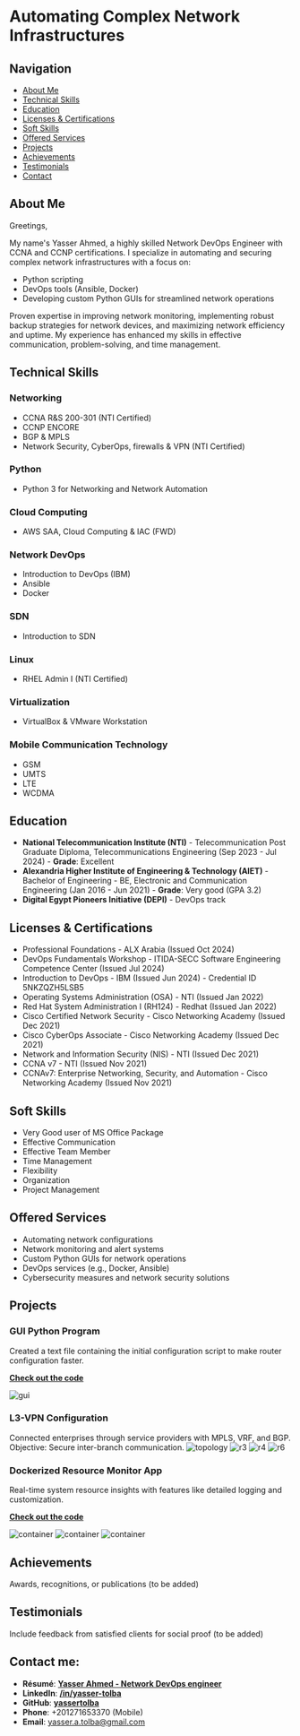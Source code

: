 # Automating Complex Network Infrastructures

## Navigation
- [About Me](#about-me)
- [Technical Skills](#technical-skills)
- [Education](#education)
- [Licenses & Certifications](#licenses-certifications)
- [Soft Skills](#soft-skills)
- [Offered Services](#offered-services)
- [Projects](#projects)
- [Achievements](#achievements)
- [Testimonials](#testimonials)
- [Contact](#contact)

## About Me
Greetings,

My name's Yasser Ahmed, a highly skilled Network DevOps Engineer with CCNA and CCNP certifications. I specialize in automating and securing complex network infrastructures with a focus on:
- Python scripting
- DevOps tools (Ansible, Docker)
- Developing custom Python GUIs for streamlined network operations

Proven expertise in improving network monitoring, implementing robust backup strategies for network devices, and maximizing network efficiency and uptime. My experience has enhanced my skills in effective communication, problem-solving, and time management.

## Technical Skills
### Networking
- CCNA R&S 200-301 (NTI Certified)
- CCNP ENCORE
- BGP & MPLS
- Network Security, CyberOps, firewalls & VPN (NTI Certified)

### Python
- Python 3 for Networking and Network Automation

### Cloud Computing
- AWS SAA, Cloud Computing & IAC (FWD)

### Network DevOps
- Introduction to DevOps (IBM)
- Ansible
- Docker

### SDN
- Introduction to SDN

### Linux
- RHEL Admin I (NTI Certified)

### Virtualization
- VirtualBox & VMware Workstation

### Mobile Communication Technology
- GSM
- UMTS
- LTE
- WCDMA

## Education
- **National Telecommunication Institute (NTI)** - Telecommunication Post Graduate Diploma, Telecommunications Engineering (Sep 2023 - Jul 2024) - **Grade**: Excellent
- **Alexandria Higher Institute of Engineering & Technology (AIET)** - Bachelor of Engineering - BE, Electronic and Communication Engineering (Jan 2016 - Jun 2021) - **Grade**: Very good (GPA 3.2)
- **Digital Egypt Pioneers Initiative (DEPI)** - DevOps track

## Licenses & Certifications
- Professional Foundations - ALX Arabia (Issued Oct 2024)
- DevOps Fundamentals Workshop - ITIDA-SECC Software Engineering Competence Center (Issued Jul 2024)
- Introduction to DevOps - IBM (Issued Jun 2024) - Credential ID 5NKZQZH5LSB5
- Operating Systems Administration (OSA) - NTI (Issued Jan 2022)
- Red Hat System Administration I (RH124) - Redhat (Issued Jan 2022)
- Cisco Certified Network Security - Cisco Networking Academy (Issued Dec 2021)
- Cisco CyberOps Associate - Cisco Networking Academy (Issued Dec 2021)
- Network and Information Security (NIS) - NTI (Issued Dec 2021)
- CCNA v7 - NTI (Issued Nov 2021)
- CCNAv7: Enterprise Networking, Security, and Automation - Cisco Networking Academy (Issued Nov 2021)

## Soft Skills
- Very Good user of MS Office Package
- Effective Communication
- Effective Team Member
- Time Management
- Flexibility
- Organization
- Project Management

## Offered Services
- Automating network configurations
- Network monitoring and alert systems
- Custom Python GUIs for network operations
- DevOps services (e.g., Docker, Ansible)
- Cybersecurity measures and network security solutions

## Projects
### GUI Python Program
Created a text file containing the initial configuration script to make router configuration faster.

<a href="https://github.com/yassertolba/Python-Projects/tree/main/Python_Network_Automation/Initial_Configration_GUI" target="_blank">**Check out the code**</a>

![gui](gui.jpg)

### L3-VPN Configuration
Connected enterprises through service providers with MPLS, VRF, and BGP. Objective: Secure inter-branch communication.
![topology](topology.jpg)
![r3](r3.jpg)
![r4](r4.jpg)
![r6](r6.jpg)

### Dockerized Resource Monitor App
Real-time system resource insights with features like detailed logging and customization.

<a href="https://github.com/yassertolba/DEPI-R2-Marathon-1-devops-project" target="_blank">**Check out the code**</a>

![container](1-container.jpg)
![container](2-dockerhub.jpg)
![container](3-test_at_remote_server.jpg)

## Achievements
Awards, recognitions, or publications (to be added)

## Testimonials
Include feedback from satisfied clients for social proof (to be added)

## Contact me:
- **Résumé**: <a href="https://drive.google.com/drive/folders/1QZLb1wvcIOEULS8MaPPAkqTzKQJ4tEHn?usp=drive_link" target="_blank">**Yasser Ahmed - Network DevOps engineer**</a>
- **LinkedIn**: <a href="https://linkedin.com/in/yasser-tolba" target="_blank">**/in/yasser-tolba**</a>
- **GitHub**: <a href="https://github.com/yassertolba" target="_blank">**yassertolba**</a>
- **Phone**: +201271653370 (Mobile)
- **Email**: <a href="mailto:yasser.a.tolba@gmail.com" target="_blank">yasser.a.tolba@gmail.com</a>
